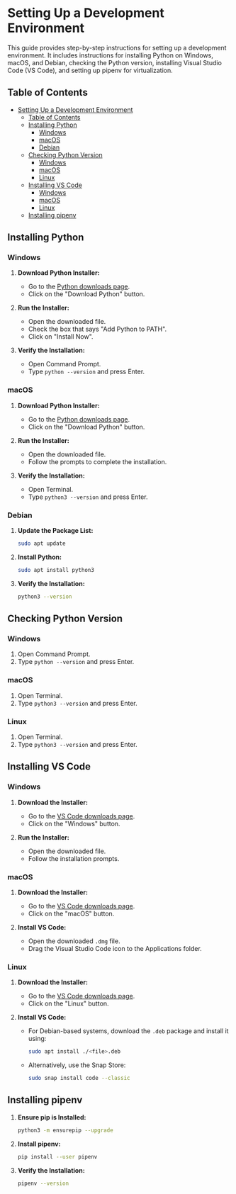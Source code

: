 # Setting Up a Development Environment

This guide provides step-by-step instructions for setting up a development environment. It includes instructions for installing Python on Windows, macOS, and Debian, checking the Python version, installing Visual Studio Code (VS Code), and setting up pipenv for virtualization.

## Table of Contents
- [Setting Up a Development Environment](#setting-up-a-development-environment)
  - [Table of Contents](#table-of-contents)
  - [Installing Python](#installing-python)
    - [Windows](#windows)
    - [macOS](#macos)
    - [Debian](#debian)
  - [Checking Python Version](#checking-python-version)
    - [Windows](#windows-1)
    - [macOS](#macos-1)
    - [Linux](#linux)
  - [Installing VS Code](#installing-vs-code)
    - [Windows](#windows-2)
    - [macOS](#macos-2)
    - [Linux](#linux-1)
  - [Installing pipenv](#installing-pipenv)

## Installing Python

### Windows
1. **Download Python Installer:**
    - Go to the [Python downloads page](https://www.python.org/downloads/).
    - Click on the "Download Python" button.

2. **Run the Installer:**
    - Open the downloaded file.
    - Check the box that says "Add Python to PATH".
    - Click on "Install Now".

3. **Verify the Installation:**
    - Open Command Prompt.
    - Type `python --version` and press Enter.

### macOS
1. **Download Python Installer:**
    - Go to the [Python downloads page](https://www.python.org/downloads/).
    - Click on the "Download Python" button.

2. **Run the Installer:**
    - Open the downloaded file.
    - Follow the prompts to complete the installation.

3. **Verify the Installation:**
    - Open Terminal.
    - Type `python3 --version` and press Enter.

### Debian
1. **Update the Package List:**
    ```bash
    sudo apt update
    ```

2. **Install Python:**
    ```bash
    sudo apt install python3
    ```

3. **Verify the Installation:**
    ```bash
    python3 --version
    ```

## Checking Python Version

### Windows
1. Open Command Prompt.
2. Type `python --version` and press Enter.

### macOS
1. Open Terminal.
2. Type `python3 --version` and press Enter.

### Linux
1. Open Terminal.
2. Type `python3 --version` and press Enter.

## Installing VS Code

### Windows
1. **Download the Installer:**
    - Go to the [VS Code downloads page](https://code.visualstudio.com/Download).
    - Click on the "Windows" button.

2. **Run the Installer:**
    - Open the downloaded file.
    - Follow the installation prompts.

### macOS
1. **Download the Installer:**
    - Go to the [VS Code downloads page](https://code.visualstudio.com/Download).
    - Click on the "macOS" button.

2. **Install VS Code:**
    - Open the downloaded `.dmg` file.
    - Drag the Visual Studio Code icon to the Applications folder.

### Linux
1. **Download the Installer:**
    - Go to the [VS Code downloads page](https://code.visualstudio.com/Download).
    - Click on the "Linux" button.

2. **Install VS Code:**
    - For Debian-based systems, download the `.deb` package and install it using:
      ```bash
      sudo apt install ./<file>.deb
      ```
    - Alternatively, use the Snap Store:
      ```bash
      sudo snap install code --classic
      ```

## Installing pipenv

1. **Ensure pip is Installed:**
    ```bash
    python3 -m ensurepip --upgrade
    ```

2. **Install pipenv:**
    ```bash
    pip install --user pipenv
    ```

3. **Verify the Installation:**
    ```bash
    pipenv --version
    ```